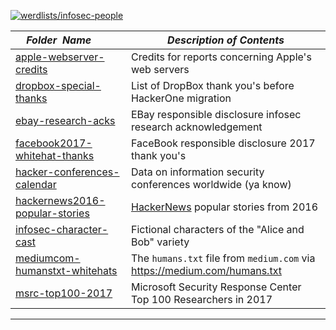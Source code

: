 [![werdlists/infosec-people](https://img.shields.io/badge/werdlists-infosec_people-purple.svg?logo=github&style=popout&longCache=true)](# "werdlists/infosec-people")

|&nbsp;&nbsp;&nbsp;&nbsp;_Folder&nbsp;&nbsp;Name_&nbsp;&nbsp;&nbsp;&nbsp;| _Description of Contents_
|:----------------|--------------------------------------------------------------------------------------------------------------------------------------------------------
| [apple-webserver-credits](apple-webserver-credits.txt) |  Credits for reports concerning Apple's web servers 
| [dropbox-special-thanks](dropbox-special-thanks.txt) |  List of DropBox thank you's before HackerOne migration 
| [ebay-research-acks](ebay-research-acks.txt) |  EBay responsible disclosure infosec research acknowledgement 
| [facebook2017-whitehat-thanks](facebook2017-whitehat-thanks.txt) |  FaceBook responsible disclosure 2017 thank you's 
| [hacker-conferences-calendar](hacker-conferences-calendar.csv) |  Data on information security conferences worldwide (ya know)
| [hackernews2016-popular-stories](hackernews2016-popular-stories.csv) |  [HackerNews](https://news.ycombinator.com) popular stories from 2016   
| [infosec-character-cast](infosec-character-cast.txt) |  Fictional characters of the "Alice and Bob" variety 
| [mediumcom-humanstxt-whitehats](mediumcom-humanstxt-whitehats.txt) | The `humans.txt` file from `medium.com` via <https://medium.com/humans.txt>  
| [msrc-top100-2017](msrc-top100-2017.txt) |  Microsoft Security Response Center Top 100 Researchers in 2017 

* * *

